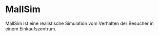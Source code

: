 # MallSim
MallSim ist eine realistische Simulation vom Verhalten der Besucher in einem Einkaufszentrum.
